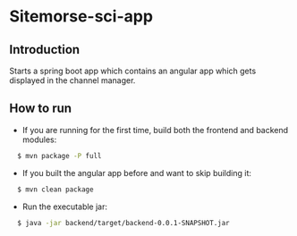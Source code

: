# Sitemorse-sci-app

## Introduction
Starts a spring boot app which contains an angular app which gets displayed in the channel manager.

## How to run

* If you are running for the first time, build both the frontend and backend modules:

```bash
  $ mvn package -P full
```

* If you built the angular app before and want to skip building it:

```bash
  $ mvn clean package
```

* Run the executable jar:

```bash
  $ java -jar backend/target/backend-0.0.1-SNAPSHOT.jar  
```
